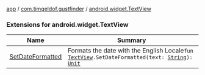 [app](../../index.md) / [com.timgeldof.gustfinder](../index.md) / [android.widget.TextView](./index.md)

### Extensions for android.widget.TextView

| Name | Summary |
|---|---|
| [SetDateFormatted](-set-date-formatted.md) | Formats the date with the English Locale`fun `[`TextView`](https://developer.android.com/reference/android/widget/TextView.html)`.SetDateFormatted(text: `[`String`](https://kotlinlang.org/api/latest/jvm/stdlib/kotlin/-string/index.html)`): `[`Unit`](https://kotlinlang.org/api/latest/jvm/stdlib/kotlin/-unit/index.html) |
